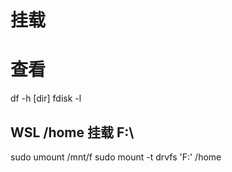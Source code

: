 # 挂载
# 查看
df -h [dir]
fdisk -l

## WSL /home 挂载 F:\
sudo umount /mnt/f
sudo mount -t drvfs 'F:\' /home
